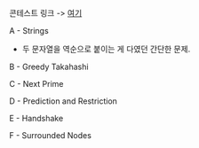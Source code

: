 콘테스트 링크 -> [여기](https://atcoder.jp/contests/abc149)

A - Strings
- 두 문자열을 역순으로 붙이는 게 다였던 간단한 문제.

B - Greedy Takahashi

C -	Next Prime

D	- Prediction and Restriction

E	- Handshake

F	- Surrounded Nodes
